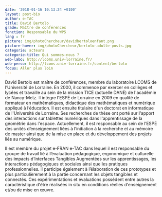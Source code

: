 ```yaml
---
date: '2018-01-16 10:13:24 +0100'
layout: post-bio
author: e-TAC
title: David Bertolo
grade: Maître de conférences
fonction: Responsable du WP5
lang : fr
picture: img/photoChercheur/davidbertoloenfant.png
picture-hover: img/photoChercheur/bertolo-adulte-posts.jpg
categorie: acteurs
categorie-title: Qui sommes-nous ?
web-labo: http://lcoms.univ-lorraine.fr/
web-perso: http://lcoms.univ-lorraine.fr/content/bertolo
focus: Aller plus loin
---
```



David Bertolo est maître de conférences, membre du laboratoire LCOMS de l’Université de Lorraine. En 2000, il commence par exercer en collèges et lycées et travaille au sein de la mission TICE (actuelle DANE) de l'académie de Nancy-Metz. Il intègre l'ESPÉ de Lorraine en 2009 en qualité de formateur en mathématiques, didactique des mathématiques et numérique appliqué à l’éducation. Il est ensuite titulaire d'un doctorat en informatique de l'Université de Lorraine. Ses recherches de thèse ont porté sur l'apport des interactions sur tablettes numériques dans l'apprentissage de la géométrie dans l'espace. Actuellement, il est responsable au sein de l’ESPÉ des unités d’enseignement liées à l’initiation à la recherche et au mémoire de master ainsi que de la mise en place et du développement des projets liés au numérique.  

Il est membre du projet e-FRAN e-TAC dans lequel il est responsable du groupe de travail lié à l’évaluation pédagogique, ergonomique et culturelle des impacts d’Interfaces Tangibles Augmentées sur les apprentissages, les interactions pédagogiques et sociales ainsi que les pratiques professionnelles. Il participe également à l’élaboration de ces prototypes et plus particulièrement à la partie concernant les objets tangibles et connectés. Ces expérimentations et évaluations possèdent entre autres la caractéristique d'être réalisées in situ en conditions réelles d'enseignement et/ou de mise en œuvre.   



